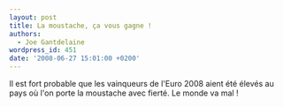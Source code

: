 ```yaml
---
layout: post
title: La moustache, ça vous gagne !
authors:
  - Joe Gantdelaine
wordpress_id: 451
date: '2008-06-27 15:01:00 +0200'
---
```

Il est fort probable que les vainqueurs de l'Euro 2008 aient été élevés au pays où l'on porte la moustache avec fierté. Le monde va mal !
